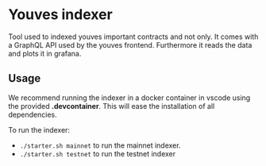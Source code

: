 # Youves indexer

Tool used to indexed youves important contracts and not only. It comes with a GraphQL API used by the youves frontend. Furthermore it reads the data and plots it in grafana. 

## Usage
We recommend running the indexer in a docker container in vscode using the provided **.devcontainer**. This will ease the installation of all dependencies.

To run the indexer:
- ```./starter.sh mainnet``` to run the mainnet indexer.
- ```./starter.sh testnet``` to run the testnet indexer